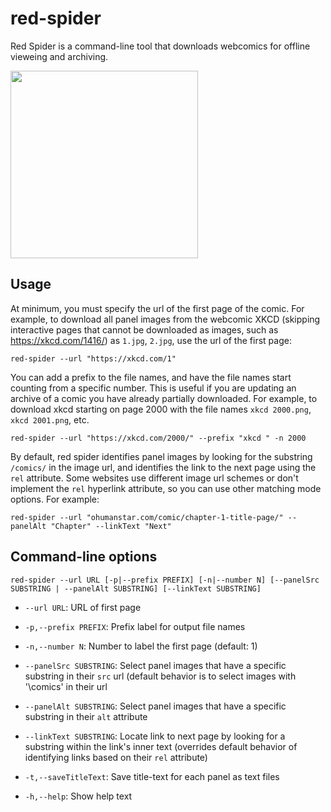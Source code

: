 # red-spider
Red Spider is a command-line tool that downloads webcomics for offline vieweing and archiving.

<img src="https://imgs.xkcd.com/comics/red_spiders_small.jpg" width="300">

## Usage

At minimum, you must specify the url of the first page of the comic.
For example, to download all panel images from the webcomic XKCD (skipping interactive pages that cannot be downloaded as images, such as https://xkcd.com/1416/) as `1.jpg`, `2.jpg`,
use the url of the first page:

```
red-spider --url "https://xkcd.com/1"
```

You can add a prefix to the file names, and have the file names start counting from a specific number.
This is useful if you are updating an archive of a comic you have already partially downloaded.
For example, to download xkcd starting on page 2000 with the file names `xkcd 2000.png`, `xkcd 2001.png`, etc.

```
red-spider --url "https://xkcd.com/2000/" --prefix "xkcd " -n 2000
```

By default, red spider identifies panel images by looking for the substring `/comics/` in the image url, and identifies the link to the next page using the `rel` attribute.
Some websites use different image url schemes or don't implement the `rel` hyperlink attribute, so you can use other matching mode options. For example:

```
red-spider --url "ohumanstar.com/comic/chapter-1-title-page/" --panelAlt "Chapter" --linkText "Next"
```


## Command-line options
```
red-spider --url URL [-p|--prefix PREFIX] [-n|--number N] [--panelSrc SUBSTRING | --panelAlt SUBSTRING] [--linkText SUBSTRING]
```

- `--url URL`:               URL of first page

- `-p,--prefix PREFIX`:       Prefix label for output file names

- `-n,--number N`:            Number to label the first page (default: 1)

- `--panelSrc SUBSTRING`:     Select panel images that have a specific substring in their `src` url (default behavior is to select images with '\comics\' in their url

- `--panelAlt SUBSTRING`:     Select panel images that have a specific substring in their `alt` attribute

- `--linkText SUBSTRING`:     Locate link to next page by looking for a substring within the link's inner text (overrides default behavior of identifying links based on their `rel` attribute)

- `-t,--saveTitleText`:       Save title-text for each panel as text files

- `-h,--help`:                Show help text
